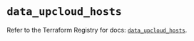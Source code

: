 # `data_upcloud_hosts`

Refer to the Terraform Registry for docs: [`data_upcloud_hosts`](https://registry.terraform.io/providers/upcloudltd/upcloud/4.1.0/docs/data-sources/hosts).

